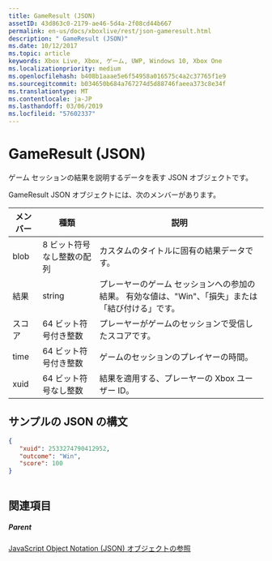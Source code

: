 ```yaml
---
title: GameResult (JSON)
assetID: 43d863c0-2179-ae46-5d4a-2f08cd44b667
permalink: en-us/docs/xboxlive/rest/json-gameresult.html
description: " GameResult (JSON)"
ms.date: 10/12/2017
ms.topic: article
keywords: Xbox Live, Xbox, ゲーム, UWP, Windows 10, Xbox One
ms.localizationpriority: medium
ms.openlocfilehash: b408b1aaae5e6f54958a016575c4a2c37765f1e9
ms.sourcegitcommit: b034650b684a767274d5d88746faeea373c8e34f
ms.translationtype: MT
ms.contentlocale: ja-JP
ms.lasthandoff: 03/06/2019
ms.locfileid: "57602337"
---
```

# <a name="gameresult-json"></a>GameResult (JSON)
ゲーム セッションの結果を説明するデータを表す JSON オブジェクトです。 
<a id="ID4EN"></a>

  
 
GameResult JSON オブジェクトには、次のメンバーがあります。
 
| メンバー| 種類| 説明| 
| --- | --- | --- | 
| blob| 8 ビット符号なし整数の配列| カスタムのタイトルに固有の結果データです。| 
| 結果| string| プレーヤーのゲーム セッションへの参加の結果。 有効な値は、"Win"、「損失」または「結び付ける」です。 | 
| スコア| 64 ビット符号付き整数| プレーヤーがゲームのセッションで受信したスコアです。| 
| time| 64 ビット符号付き整数| ゲームのセッションのプレイヤーの時間。| 
| xuid| 64 ビット符号なし整数| 結果を適用する、プレーヤーの Xbox ユーザー ID。| 
  
<a id="ID4EPC"></a>

 
## <a name="sample-json-syntax"></a>サンプルの JSON の構文
 

```json
{
   "xuid": 2533274790412952,
   "outcome": "Win",
   "score": 100
}
    
```

  
<a id="ID4EYC"></a>

 
## <a name="see-also"></a>関連項目
 
<a id="ID4E1C"></a>

 
##### <a name="parent"></a>Parent 

[JavaScript Object Notation (JSON) オブジェクトの参照](atoc-xboxlivews-reference-json.md)

   